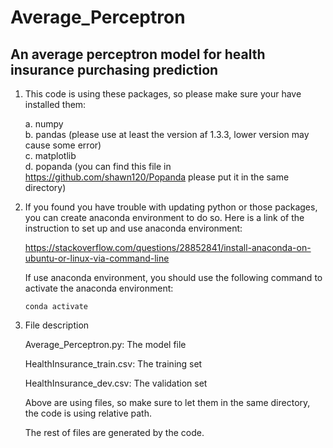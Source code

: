 # Average_Perceptron

## An average perceptron model for health insurance purchasing prediction

1. This code is using these packages, so please make sure your have installed them:
   
    a. numpy<br/>
    b. pandas (please use at least the version af 1.3.3, lower version may cause some error)<br/>
    c. matplotlib<br/>
    d. popanda (you can find this file in https://github.com/shawn120/Popanda please put it in the same directory)<br/>

2. If you found you have trouble with updating python or those packages, you can create anaconda environment to do so. Here is a link of the instruction to set up and use anaconda environment:
   
    https://stackoverflow.com/questions/28852841/install-anaconda-on-ubuntu-or-linux-via-command-line
   
    If use anaconda environment, you should use the following command to activate the anaconda environment:
   
   ```
   conda activate
   ```

3. File description
   
    Average_Perceptron.py: The model file
   
    HealthInsurance_train.csv: The training set
   
    HealthInsurance_dev.csv: The validation set
   
    Above are using files, so make sure to let them in the same directory, the code is using relative path.
   
    The rest of files are generated by the code.